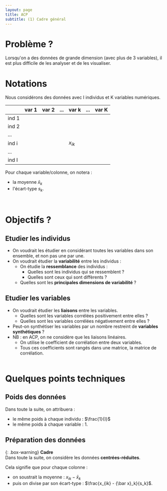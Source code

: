 ```yaml
---
layout: page
title: ACP
subtitle: (1) Cadre général
---
```


# Problème ? 

Lorsqu'on a des données de grande dimension (avec plus de 3 variables), il est plus difficile de les analyser et de les visualiser. 


# Notations 

Nous considérons des données avec I individus et K variables numériques. 

| |var 1|var 2|...|var k|...|var K|
|:----|:-----|:-----|:----|:----|:----|:----|
|ind 1|||||||
|ind 2|||||||
|...|||||||
|ind i||||$x_{ik}$|||
|...|||||||
|ind I|||||||

Pour chaque variable/colonne, on notera :
* la moyenne ${\bar x}_k$
* l'écart-type $s_k$.

<br/>

# Objectifs ?

## Etudier les individus

* On voudrait les étudier en considérant toutes les variables dans son ensemble, et non pas une par une. 
* On voudrait étudier la **variabilité** entre les individus :
   * On étudie la **ressemblance** des individus :
      * Quelles sont les individus qui se ressemblent ? 
      * Quelles sont ceux qui sont diffèrents ?
   * Quelles sont les **principales dimensions de variabilité** ?  


## Etudier les variables

* On voudrait étudier les **liaisons** entre les variables.
    * Quelles sont les variables corrélées positivement entre elles ? 
    * Quelles sont les variables corrélées négativement entre elles ? 
* Peut-on synthétiser les variables par un nombre restreint de **variables synthétiques** ? 
* NB : en ACP, on ne considère que les liaisons linéaires. 
    * On utilise le coefficient de corrélation entre deux variables. 
    * Tous ces coefficients sont rangés dans une matrice, la matrice de corrélation. <br/><br/>
  
  
# Quelques points techniques

## Poids des données

Dans toute la suite, on attribuera :
* le même poids à chaque individu : $\frac{1}{I}$
* le même poids à chaque variable : 1. <br/>


## Préparation des données

{: .box-warning}
**Cadre** <br/>
Dans toute la suite, on considère les données **centrées-réduites**.

Cela signifie que pour chaque colonne :
* on soustrait la moyenne : $x_{ik} - {\bar x}_k$
* puis on divise par son écart-type : $\frac{x_{ik} - {\bar x}_k}{s_k}$. 
